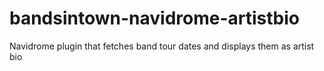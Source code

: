 # bandsintown-navidrome-artistbio
Navidrome plugin that fetches band tour dates and displays them as artist bio
